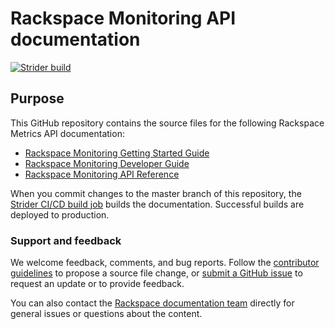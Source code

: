 # Rackspace Monitoring API documentation

[![Strider build](https://build.developer.rackspace.com/rackerlabs/docs-cloud-monitoring/badge?branch=master)](https://build.developer.rackspace.com/rackerlabs/docs-cloud-monitoring/)

## Purpose

This GitHub repository contains the source files for the following Rackspace Metrics API documentation:

* [Rackspace Monitoring Getting Started Guide](https://developer.rackspace.com/docs/rackspace-monitoring/v1/developer-guide/#getting-started)
* [Rackspace Monitoring Developer Guide](https://developer.rackspace.com/docs/rackspace-monitoring/v1/developer-guide/)
* [Rackspace Monitoring API Reference](https://developer.rackspace.com/docs/rackspace-monitoring/v1/developer-guide/#api-reference)


When you commit changes to the master branch of this repository, the 
[Strider CI/CD build job](https://build.developer.rackspace.com/rackerlabs/docs-cloud-monitoring/) 
builds the documentation. Successful builds are deployed to production.

### Support and feedback

We welcome feedback, comments, and bug reports. Follow the 
[contributor guidelines](CONTRIBUTING.md) 
to propose a source file change, or [submit a GitHub issue](https://github.com/rackerlabs/docs-cloud-monitoring/issues/new) 
to request an update or to provide feedback.

You can also contact the [Rackspace documentation team](mailto:devdoc@rackspace.com) directly for general issues 
or questions about the content. 
